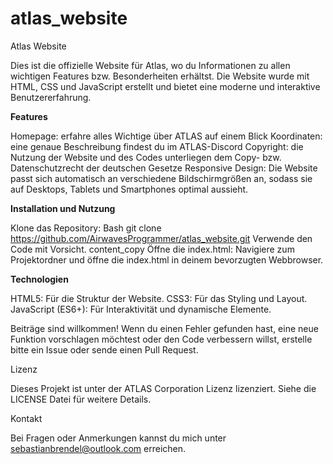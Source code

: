 # atlas_website

Atlas Website

Dies ist die offizielle Website für Atlas, wo du Informationen zu allen wichtigen Features bzw. Besonderheiten erhältst. Die Website wurde mit HTML, CSS und JavaScript erstellt und bietet eine moderne und interaktive Benutzererfahrung.

**Features**

Homepage: erfahre alles Wichtige über ATLAS auf einem Blick
Koordinaten: eine genaue Beschreibung findest du im ATLAS-Discord
Copyright: die Nutzung der Website und des Codes unterliegen dem Copy- bzw. Datenschutzrecht der deutschen Gesetze
Responsive Design: Die Website passt sich automatisch an verschiedene Bildschirmgrößen an, sodass sie auf Desktops, Tablets und Smartphones optimal aussieht.

**Installation und Nutzung**

Klone das Repository:
Bash
git clone https://github.com/AirwavesProgrammer/atlas_website.git
Verwende den Code mit Vorsicht.
content_copy
Öffne die index.html: Navigiere zum Projektordner und öffne die index.html in deinem bevorzugten Webbrowser.

**Technologien**

HTML5: Für die Struktur der Website.
CSS3: Für das Styling und Layout.
JavaScript (ES6+): Für Interaktivität und dynamische Elemente.

Beiträge sind willkommen! Wenn du einen Fehler gefunden hast, eine neue Funktion vorschlagen möchtest oder den Code verbessern willst, erstelle bitte ein Issue oder sende einen Pull Request.

Lizenz

Dieses Projekt ist unter der ATLAS Corporation Lizenz lizenziert. Siehe die LICENSE Datei für weitere Details.

Kontakt

Bei Fragen oder Anmerkungen kannst du mich unter sebastianbrendel@outlook.com erreichen.

